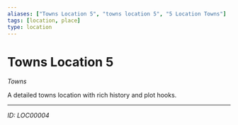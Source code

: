 ```yaml
---
aliases: ["Towns Location 5", "towns location 5", "5 Location Towns"]
tags: [location, place]
type: location
---
```


# Towns Location 5

*Towns*

A detailed towns location with rich history and plot hooks.

---
*ID: LOC00004*